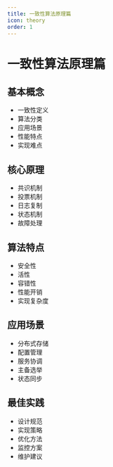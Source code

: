 ```yaml
---
title: 一致性算法原理篇
icon: theory
order: 1
---
```


# 一致性算法原理篇

## 基本概念
- 一致性定义
- 算法分类
- 应用场景
- 性能特点
- 实现难点

## 核心原理
- 共识机制
- 投票机制
- 日志复制
- 状态机制
- 故障处理

## 算法特点
- 安全性
- 活性
- 容错性
- 性能开销
- 实现复杂度

## 应用场景
- 分布式存储
- 配置管理
- 服务协调
- 主备选举
- 状态同步

## 最佳实践
- 设计规范
- 实现策略
- 优化方法
- 监控方案
- 维护建议
